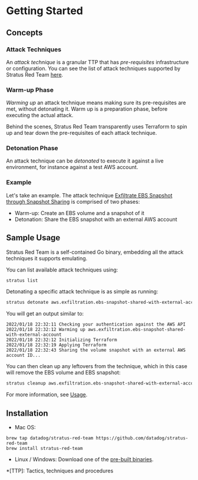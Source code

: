 # Getting Started

## Concepts

### Attack Techniques

An *attack technique* is a granular TTP that has *pre-requisites* infrastructure or configuration.
You can see the list of attack techniques supported by Stratus Red Team [here](../attack-techniques/list.md).


### Warm-up Phase

*Warming up* an attack technique means making sure its pre-requisites are met, without detonating it. 
Warm up is a preparation phase, before executing the actual attack.

Behind the scenes, Stratus Red Team transparently uses Terraform to spin up and tear down the pre-requisites of each attack technique.


### Detonation Phase

An attack technique can be *detonated* to execute it against a live environment, for instance against a test AWS account.

### Example

Let's take an example. The attack technique [Exfiltrate EBS Snapshot through Snapshot Sharing](../../attack-techniques/AWS/aws.exfiltration.ebs-snapshot-shared-with-external-account/) is comprised of two phases:

- Warm-up: Create an EBS volume and a snapshot of it
- Detonation: Share the EBS snapshot with an external AWS account

## Sample Usage

Stratus Red Team is a self-contained Go binary, embedding all the attack techniques it supports emulating.

You can list available attack techniques using:

```bash
stratus list
```

Detonating a specific attack technique is as simple as running:

```bash
stratus detonate aws.exfiltration.ebs-snapshot-shared-with-external-account
```

You will get an output similar to:

```
2022/01/18 22:32:11 Checking your authentication against the AWS API
2022/01/18 22:32:12 Warming up aws.exfiltration.ebs-snapshot-shared-with-external-account
2022/01/18 22:32:12 Initializing Terraform
2022/01/18 22:32:19 Applying Terraform
2022/01/18 22:32:43 Sharing the volume snapshot with an external AWS account ID...
```

You can then clean up any leftovers from the technique, which in this case will remove the EBS volume and EBS snapshot:

```bash
stratus cleanup aws.exfiltration.ebs-snapshot-shared-with-external-account
```

For more information, see [Usage](./usage.md).

## Installation

- Mac OS: 

```
brew tap datadog/stratus-red-team https://github.com/datadog/stratus-red-team
brew install stratus-red-team
```

- Linux / Windows: Download one of the [pre-built binaries](https://github.com/datadog/stratus-red-team/releases).


*[TTP]: Tactics, techniques and procedures